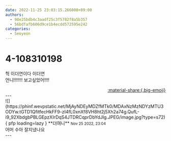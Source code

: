 ```yaml
---
date: 2022-11-25 23:03:15.266000+09:00
authors:
  - 98e25bdb4c3aadf25c3f5782f8a5b357
  - 56bdfafb606d9ce1b4ecdd572595e242
categories:
  - Seoyeon
---
```


# 4-108310198

<div class="post-container" markdown="1">
<div class="content-container md-sidebar__scrollwrap" markdown="1">

헉 이더연이다 이더연<br>언니!!!!!!! 보고싶었어!!!!

</div>
</div>

<div style="text-align: right;" markdown="1">
<a href="https://weverse.io/fromis9/fanpost/4-108310198" style="text-align: right;">:material-share:{.big-emoji}</a>
</div>
---

<div class="comments-container md-sidebar__scrollwrap" markdown="1">
<div class="comment" markdown="1">
<div class='id-container' markdown="1">
![](https://phinf.wevpstatic.net/MjAyNDEyMDZfMTk0/MDAxNzMzNDYzMTU3ODYw.tGTD1QfitfecHkFF9-zI4fL0xnXf8VH8ht2j5Xh2a74g.QufL-i9_92XbdgbPBLGEpzXIrDqS4JTDRCqprDbYdJIg.JPEG/image.jpg?type=s72){ pfp loading=lazy }
**<span class="artist">더여니</span>** <small>Nov 25 2022, 23:04</small><br>
</div>
<div class='comment-body' markdown="1">
어머 수아 잘지냈나요
</div>
</div>
</div>
---
